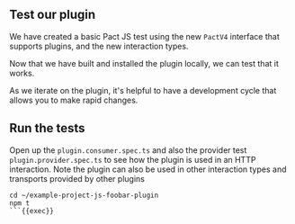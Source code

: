 ## Test our plugin

We have created a basic Pact JS test using the new `PactV4` interface that supports plugins, and the new interaction types.

Now that we have built and installed the plugin locally, we can test that it works.

As we iterate on the plugin, it's helpful to have a development cycle that allows you to make rapid changes.

## Run the tests

Open up the  `plugin.consumer.spec.ts` and also the provider test `plugin.provider.spec.ts` to see how the plugin is used in an HTTP interaction. Note the plugin can also be used in other interaction types and transports provided by other plugins

```
cd ~/example-project-js-foobar-plugin
npm t
```{{exec}}

